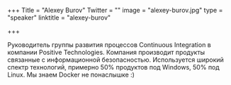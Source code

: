 +++
Title = "Alexey Burov"
Twitter = ""
image = "alexey-burov.jpg"
type = "speaker"
linktitle = "alexey-burov"

+++

Руководитель группы развития процессов Continuous Integration в компании Positive Technologies. Компания производит продукты связанные с информационной безопасностью. Используется широкий спектр технологий, примерно 50% продуктов под Windows, 50% под Linux. Мы знаем Docker не понаслышке :) 
